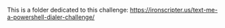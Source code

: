 This is a folder dedicated to this challenge: 
https://ironscripter.us/text-me-a-powershell-dialer-challenge/